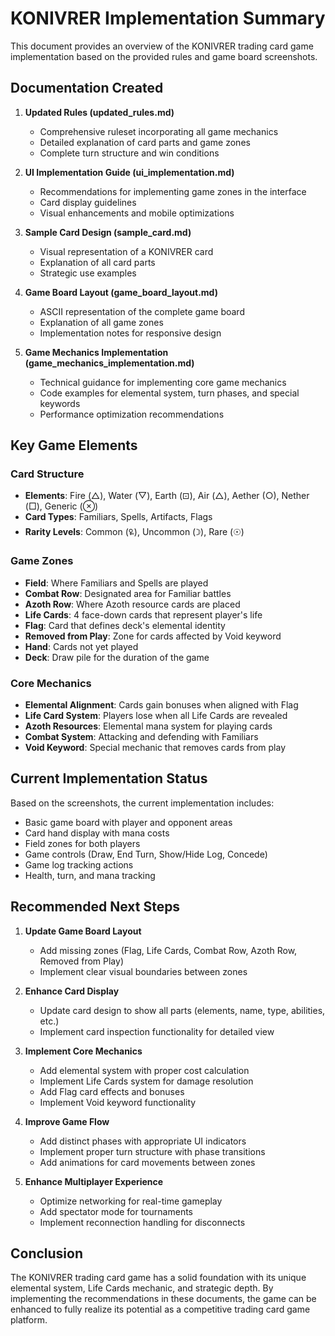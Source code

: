 # KONIVRER Implementation Summary

This document provides an overview of the KONIVRER trading card game implementation based on the provided rules and game board screenshots.

## Documentation Created

1. **Updated Rules (updated_rules.md)**
   - Comprehensive ruleset incorporating all game mechanics
   - Detailed explanation of card parts and game zones
   - Complete turn structure and win conditions

2. **UI Implementation Guide (ui_implementation.md)**
   - Recommendations for implementing game zones in the interface
   - Card display guidelines
   - Visual enhancements and mobile optimizations

3. **Sample Card Design (sample_card.md)**
   - Visual representation of a KONIVRER card
   - Explanation of all card parts
   - Strategic use examples

4. **Game Board Layout (game_board_layout.md)**
   - ASCII representation of the complete game board
   - Explanation of all game zones
   - Implementation notes for responsive design

5. **Game Mechanics Implementation (game_mechanics_implementation.md)**
   - Technical guidance for implementing core game mechanics
   - Code examples for elemental system, turn phases, and special keywords
   - Performance optimization recommendations

## Key Game Elements

### Card Structure
- **Elements**: Fire (△), Water (▽), Earth (⊡), Air (△), Aether (○), Nether (□), Generic (⊗)
- **Card Types**: Familiars, Spells, Artifacts, Flags
- **Rarity Levels**: Common (🜠), Uncommon (☽), Rare (☉)

### Game Zones
- **Field**: Where Familiars and Spells are played
- **Combat Row**: Designated area for Familiar battles
- **Azoth Row**: Where Azoth resource cards are placed
- **Life Cards**: 4 face-down cards that represent player's life
- **Flag**: Card that defines deck's elemental identity
- **Removed from Play**: Zone for cards affected by Void keyword
- **Hand**: Cards not yet played
- **Deck**: Draw pile for the duration of the game

### Core Mechanics
- **Elemental Alignment**: Cards gain bonuses when aligned with Flag
- **Life Card System**: Players lose when all Life Cards are revealed
- **Azoth Resources**: Elemental mana system for playing cards
- **Combat System**: Attacking and defending with Familiars
- **Void Keyword**: Special mechanic that removes cards from play

## Current Implementation Status

Based on the screenshots, the current implementation includes:
- Basic game board with player and opponent areas
- Card hand display with mana costs
- Field zones for both players
- Game controls (Draw, End Turn, Show/Hide Log, Concede)
- Game log tracking actions
- Health, turn, and mana tracking

## Recommended Next Steps

1. **Update Game Board Layout**
   - Add missing zones (Flag, Life Cards, Combat Row, Azoth Row, Removed from Play)
   - Implement clear visual boundaries between zones

2. **Enhance Card Display**
   - Update card design to show all parts (elements, name, type, abilities, etc.)
   - Implement card inspection functionality for detailed view

3. **Implement Core Mechanics**
   - Add elemental system with proper cost calculation
   - Implement Life Cards system for damage resolution
   - Add Flag card effects and bonuses
   - Implement Void keyword functionality

4. **Improve Game Flow**
   - Add distinct phases with appropriate UI indicators
   - Implement proper turn structure with phase transitions
   - Add animations for card movements between zones

5. **Enhance Multiplayer Experience**
   - Optimize networking for real-time gameplay
   - Add spectator mode for tournaments
   - Implement reconnection handling for disconnects

## Conclusion

The KONIVRER trading card game has a solid foundation with its unique elemental system, Life Cards mechanic, and strategic depth. By implementing the recommendations in these documents, the game can be enhanced to fully realize its potential as a competitive trading card game platform.